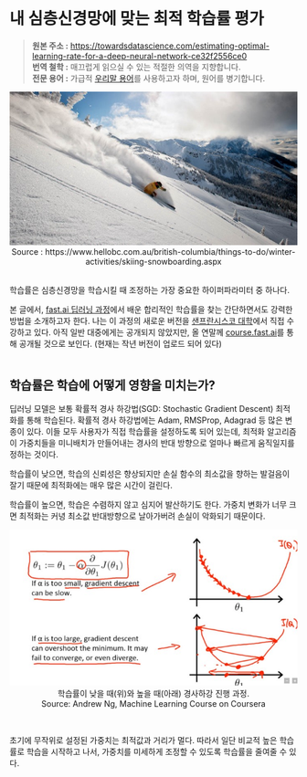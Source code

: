 # 내 심층신경망에 맞는 최적 학습률 평가
> **원본 주소 :** https://towardsdatascience.com/estimating-optimal-learning-rate-for-a-deep-neural-network-ce32f2556ce0  
> **번역 철학 :** 매끄럽게 읽으실 수 있는 적절한 의역을 지향합니다.  
> **전문 용어 :** 가급적 <a href='http://taewan.kim/docs/ml_glossary/'>우리말 용어</a>를 사용하고자 하며, 원어를 병기합니다.  

<p align="center">
  <img src="./images/1_ymwavXYarjSn8OlTSIrr9A.jpeg">
  <br>
  Source : https://www.hellobc.com.au/british-columbia/things-to-do/winter-activities/skiing-snowboarding.aspx
</p>

<br>
학습률은 심층신경망을 학습시킬 때 조정하는 가장 중요한 하이퍼파라미터 중 하나다.  

본 글에서, <a href='http://www.fast.ai/'>fast.ai 딥러닝 과정</a>에서 배운 합리적인 학습률을 찾는 간단하면서도 강력한 방법을 소개하고자 한다. 나는 이 과정의 새로운 버전을 <a href='https://www.usfca.edu/data-institute/certificates/deep-learning-part-one'>샌프란시스코 대학</a>에서 직접 수강하고 있다. 아직 일반 대중에게는 공개되지 않았지만, 올 연말께 <a href='http://course.fast.ai/'>course.fast.ai</a>를 통해 공개될 것으로 보인다. (현재는 작년 버전이 업로드 되어 있다)  
<br>
  
## 학습률은 학습에 어떻게 영향을 미치는가?
딥러닝 모델은 보통 확률적 경사 하강법(SGD: Stochastic Gradient Descent) 최적화를 통해 학습된다. 확률적 경사 하강법에는 Adam, RMSProp, Adagrad 등 많은 변종이 있다. 이들 모두 사용자가 직접 학습률을 설정하도록 되어 있는데, 최적화 알고리즘이 가중치들을 미니배치가 만들어내는 경사의 반대 방향으로 얼마나 빠르게 움직일지를 정하는 것이다.  

학습률이 낮으면, 학습의 신뢰성은 향상되지만 손실 함수의 최소값을 향하는 발걸음이 잘기 때문에 최적화에는 매우 많은 시간이 걸린다.  

학습률이 높으면, 학습은 수렴하지 않고 심지어 발산하기도 한다. 가중치 변화가 너무 크면 최적화는 커녕 최소값 반대방향으로 날아가버려 손실이 악화되기 때문이다.  

<p align="center">
  <img src="./images/1_EP8stDFdu_OxZFGimCZRtQ.jpeg">
  <br>
  학습률이 낮을 때(위)와 높을 때(아래) 경사하강 진행 과정.<br>  
  Source: Andrew Ng, Machine Learning Course on Coursera
</p>
<br>

초기에 무작위로 설정된 가중치는 최적값과 거리가 멀다. 따라서 일단 비교적 높은 학습률로 학습을 시작하고 나서, 가중치를 미세하게 조정할 수 있도록 학습률을 줄여줄 수 있다.   

